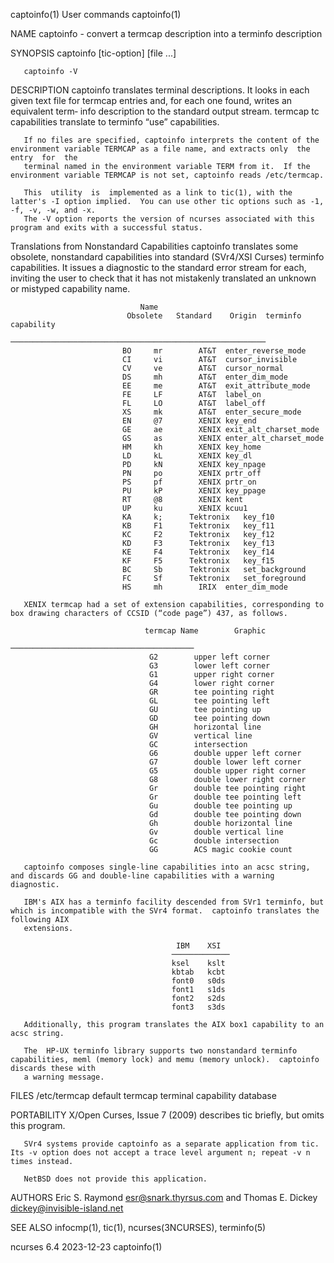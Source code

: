 captoinfo(1)								 User commands								  captoinfo(1)

NAME
       captoinfo - convert a termcap description into a terminfo description

SYNOPSIS
       captoinfo [tic-option] [file ...]

       captoinfo -V

DESCRIPTION
       captoinfo  translates  terminal descriptions.  It looks in each given text file for termcap entries and, for each one found, writes an equivalent term‐
       info description to the standard output stream.	termcap tc capabilities translate to terminfo “use” capabilities.

       If no files are specified, captoinfo interprets the content of the environment variable TERMCAP as a file name, and extracts only  the  entry  for  the
       terminal named in the environment variable TERM from it.	 If the environment variable TERMCAP is not set, captoinfo reads /etc/termcap.

       This  utility  is  implemented as a link to tic(1), with the latter's -I option implied.	 You can use other tic options such as -1, -f, -v, -w, and -x.
       The -V option reports the version of ncurses associated with this program and exits with a successful status.

   Translations from Nonstandard Capabilities
       captoinfo translates some obsolete, nonstandard capabilities into standard (SVr4/XSI Curses) terminfo capabilities.  It	issues	a  diagnostic  to  the
       standard error stream for each, inviting the user to check that it has not mistakenly translated an unknown or mistyped capability name.

							     Name
						      Obsolete	 Standard    Origin	 terminfo capability
						      ─────────────────────────────────────────────────────────
							 BO	    mr	      AT&T	enter_reverse_mode
							 CI	    vi	      AT&T	cursor_invisible
							 CV	    ve	      AT&T	cursor_normal
							 DS	    mh	      AT&T	enter_dim_mode
							 EE	    me	      AT&T	exit_attribute_mode
							 FE	    LF	      AT&T	label_on
							 FL	    LO	      AT&T	label_off
							 XS	    mk	      AT&T	enter_secure_mode
							 EN	    @7	      XENIX	key_end
							 GE	    ae	      XENIX	exit_alt_charset_mode
							 GS	    as	      XENIX	enter_alt_charset_mode
							 HM	    kh	      XENIX	key_home
							 LD	    kL	      XENIX	key_dl
							 PD	    kN	      XENIX	key_npage
							 PN	    po	      XENIX	prtr_off
							 PS	    pf	      XENIX	prtr_on
							 PU	    kP	      XENIX	key_ppage
							 RT	    @8	      XENIX	kent
							 UP	    ku	      XENIX	kcuu1
							 KA	    k;	    Tektronix	key_f10
							 KB	    F1	    Tektronix	key_f11
							 KC	    F2	    Tektronix	key_f12
							 KD	    F3	    Tektronix	key_f13
							 KE	    F4	    Tektronix	key_f14
							 KF	    F5	    Tektronix	key_f15
							 BC	    Sb	    Tektronix	set_background
							 FC	    Sf	    Tektronix	set_foreground
							 HS	    mh	      IRIX	enter_dim_mode

       XENIX termcap had a set of extension capabilities, corresponding to box drawing characters of CCSID (“code page”) 437, as follows.

							      termcap Name	      Graphic
							      ─────────────────────────────────────────
								   G2	     upper left corner
								   G3	     lower left corner
								   G1	     upper right corner
								   G4	     lower right corner
								   GR	     tee pointing right
								   GL	     tee pointing left
								   GU	     tee pointing up
								   GD	     tee pointing down
								   GH	     horizontal line
								   GV	     vertical line
								   GC	     intersection
								   G6	     double upper left corner
								   G7	     double lower left corner
								   G5	     double upper right corner
								   G8	     double lower right corner
								   Gr	     double tee pointing right
								   Gr	     double tee pointing left
								   Gu	     double tee pointing up
								   Gd	     double tee pointing down
								   Gh	     double horizontal line
								   Gv	     double vertical line
								   Gc	     double intersection
								   GG	     ACS magic cookie count

       captoinfo composes single-line capabilities into an acsc string, and discards GG and double-line capabilities with a warning diagnostic.

       IBM's AIX has a terminfo facility descended from SVr1 terminfo, but which is incompatible with the SVr4 format.	captoinfo translates the following AIX
       extensions.

									     IBM    XSI
									    ─────────────
									    ksel    kslt
									    kbtab   kcbt
									    font0   s0ds
									    font1   s1ds
									    font2   s2ds
									    font3   s3ds

       Additionally, this program translates the AIX box1 capability to an acsc string.

       The  HP-UX terminfo library supports two nonstandard terminfo capabilities, meml (memory lock) and memu (memory unlock).	 captoinfo discards these with
       a warning message.

FILES
       /etc/termcap
	      default termcap terminal capability database

PORTABILITY
       X/Open Curses, Issue 7 (2009) describes tic briefly, but omits this program.

       SVr4 systems provide captoinfo as a separate application from tic.  Its -v option does not accept a trace level argument n; repeat -v n times instead.

       NetBSD does not provide this application.

AUTHORS
       Eric S. Raymond <esr@snark.thyrsus.com> and
       Thomas E. Dickey <dickey@invisible-island.net>

SEE ALSO
       infocmp(1), tic(1), ncurses(3NCURSES), terminfo(5)

ncurses 6.4								  2023-12-23								  captoinfo(1)
